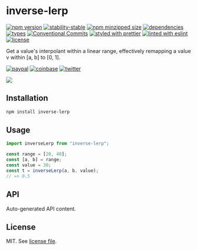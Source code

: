 # inverse-lerp

[![npm version](https://img.shields.io/npm/v/inverse-lerp)](https://www.npmjs.com/package/inverse-lerp)
[![stability-stable](https://img.shields.io/badge/stability-stable-green.svg)](https://www.npmjs.com/package/inverse-lerp)
[![npm minzipped size](https://img.shields.io/bundlephobia/minzip/inverse-lerp)](https://bundlephobia.com/package/inverse-lerp)
[![dependencies](https://img.shields.io/librariesio/release/npm/inverse-lerp)](https://github.com/dmnsgn/inverse-lerp/blob/main/package.json)
[![types](https://img.shields.io/npm/types/inverse-lerp)](https://github.com/microsoft/TypeScript)
[![Conventional Commits](https://img.shields.io/badge/Conventional%20Commits-1.0.0-fa6673.svg)](https://conventionalcommits.org)
[![styled with prettier](https://img.shields.io/badge/styled_with-Prettier-f8bc45.svg?logo=prettier)](https://github.com/prettier/prettier)
[![linted with eslint](https://img.shields.io/badge/linted_with-ES_Lint-4B32C3.svg?logo=eslint)](https://github.com/eslint/eslint)
[![license](https://img.shields.io/github/license/dmnsgn/inverse-lerp)](https://github.com/dmnsgn/inverse-lerp/blob/main/LICENSE.md)

Get a value's interpolant within a linear range, effectively remapping a value v within [a, b] to [0, 1].

[![paypal](https://img.shields.io/badge/donate-paypal-informational?logo=paypal)](https://paypal.me/dmnsgn)
[![coinbase](https://img.shields.io/badge/donate-coinbase-informational?logo=coinbase)](https://commerce.coinbase.com/checkout/56cbdf28-e323-48d8-9c98-7019e72c97f3)
[![twitter](https://img.shields.io/twitter/follow/dmnsgn?style=social)](https://twitter.com/dmnsgn)

![](https://raw.githubusercontent.com/dmnsgn/inverse-lerp/main/screenshot.gif)

## Installation

```bash
npm install inverse-lerp
```

## Usage

```js
import inverseLerp from "inverse-lerp";

const range = [20, 40];
const [a, b] = range;
const value = 30;
const t = inverseLerp(a, b, value);
// => 0.5
```

## API

<!-- api-start -->

Auto-generated API content.

<!-- api-end -->

## License

MIT. See [license file](https://github.com/dmnsgn/inverse-lerp/blob/main/LICENSE.md).
